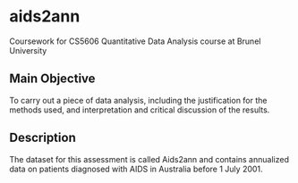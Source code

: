 # aids2ann
Coursework for CS5606 Quantitative Data Analysis course at Brunel University

## Main Objective
To carry out a piece of data analysis, including the justification for the methods used, and interpretation and critical discussion of the results.

## Description
The dataset for this assessment is called Aids2ann and contains annualized data on patients diagnosed with AIDS in Australia before 1 July 2001.
